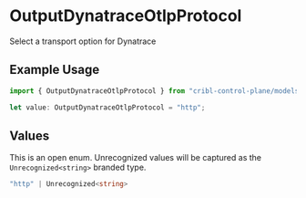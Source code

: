 # OutputDynatraceOtlpProtocol

Select a transport option for Dynatrace

## Example Usage

```typescript
import { OutputDynatraceOtlpProtocol } from "cribl-control-plane/models/operations";

let value: OutputDynatraceOtlpProtocol = "http";
```

## Values

This is an open enum. Unrecognized values will be captured as the `Unrecognized<string>` branded type.

```typescript
"http" | Unrecognized<string>
```
